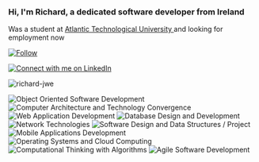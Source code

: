 <h3 align="left">Hi, I'm Richard, a dedicated software developer from Ireland </h3>

Was a student at <a href="https://www.gmit.ie/higher-diploma-in-science-in-software-development" rel="nofollow">Atlantic Technological University </a>  and looking for employment now

[![Follow](https://img.shields.io/github/followers/Richard-JWE?label=Follow&style=social)](https://github.com/Richard-JWE)

[![Connect with me on LinkedIn](https://img.shields.io/badge/LinkedIn-Connect-blue?style=for-the-badge&logo=linkedin)](https://www.linkedin.com/in/richard-jameson-b89730133/)
<p><img align="center" src="https://github-readme-streak-stats.herokuapp.com/?user=richard-jwe&" alt="richard-jwe" /></p>

<img src="https://img.shields.io/badge/Object%20Oriented%20Software%20Development-green?style=for-the-badge" alt="Object Oriented Software Development" />
<img src="https://img.shields.io/badge/Computer%20Architecture%20and%20Technology%20Convergence-yellow?style=for-the-badge" alt="Computer Architecture and Technology Convergence" />
<img src="https://img.shields.io/badge/Web%20Application%20Development-blue?style=for-the-badge" alt="Web Application Development" />
<img src="https://img.shields.io/badge/Database%20Design%20and%20Development-red?style=for-the-badge" alt="Database Design and Development" />
<img src="https://img.shields.io/badge/Network%20Technologies-orange?style=for-the-badge" alt="Network Technologies" />
<img src="https://img.shields.io/badge/Software%20Design%20and%20Data%20Structures%20/%20Project-lightgrey?style=for-the-badge" alt="Software Design and Data Structures / Project" />
<img src="https://img.shields.io/badge/Mobile%20Applications%20Development-purple?style=for-the-badge" alt="Mobile Applications Development" />
<img src="https://img.shields.io/badge/Operating%20Systems%20and%20Cloud%20Computing-blueviolet?style=for-the-badge" alt="Operating Systems and Cloud Computing" />
<img src="https://img.shields.io/badge/Computational%20Thinking%20with%20Algorithms-green?style=for-the-badge" alt="Computational Thinking with Algorithms" />

<img src="https://img.shields.io/badge/Agile%20Software%20Development-yellowgreen?style=for-the-badge" alt="Agile Software Development" />


